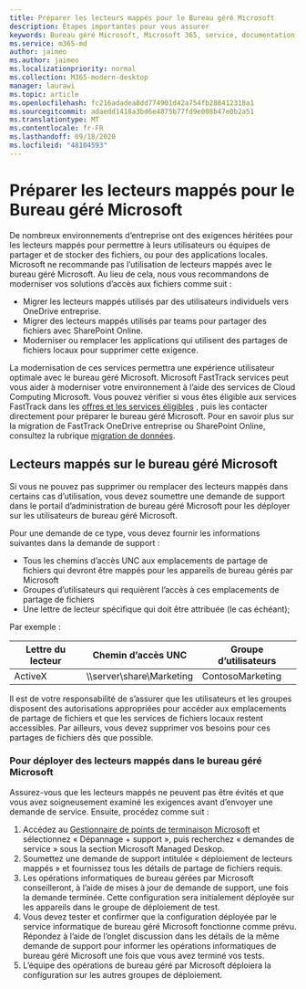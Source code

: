 ```yaml
---
title: Préparer les lecteurs mappés pour le Bureau géré Microsoft
description: Étapes importantes pour vous assurer
keywords: Bureau géré Microsoft, Microsoft 365, service, documentation
ms.service: m365-md
author: jaimeo
ms.author: jaimeo
ms.localizationpriority: normal
ms.collection: M365-modern-desktop
manager: laurawi
ms.topic: article
ms.openlocfilehash: fc216adadea8dd774901d42a754fb288412318a1
ms.sourcegitcommit: adaedd1418a3bd6e4875b77fd9e008b47e0b2a51
ms.translationtype: MT
ms.contentlocale: fr-FR
ms.lasthandoff: 09/18/2020
ms.locfileid: "48104593"
---
```

#  <a name="prepare-mapped-drives-for-microsoft-managed-desktop"></a>Préparer les lecteurs mappés pour le Bureau géré Microsoft

De nombreux environnements d’entreprise ont des exigences héritées pour les lecteurs mappés pour permettre à leurs utilisateurs ou équipes de partager et de stocker des fichiers, ou pour des applications locales. Microsoft ne recommande pas l’utilisation de lecteurs mappés avec le bureau géré Microsoft. Au lieu de cela, nous vous recommandons de moderniser vos solutions d’accès aux fichiers comme suit :
  
- Migrer les lecteurs mappés utilisés par des utilisateurs individuels vers OneDrive entreprise. 
- Migrer des lecteurs mappés utilisés par teams pour partager des fichiers avec SharePoint Online. 
- Moderniser ou remplacer les applications qui utilisent des partages de fichiers locaux pour supprimer cette exigence.
  
La modernisation de ces services permettra une expérience utilisateur optimale avec le bureau géré Microsoft. Microsoft FastTrack services peut vous aider à moderniser votre environnement à l’aide des services de Cloud Computing Microsoft. Vous pouvez vérifier si vous êtes éligible aux services FastTrack dans les [offres et les services éligibles](https://docs.microsoft.com/fasttrack/m365-eligible-services-and-plans) , puis les contacter directement pour préparer le bureau géré Microsoft. Pour en savoir plus sur la migration de FastTrack OneDrive entreprise ou SharePoint Online, consultez la rubrique [migration de données](https://docs.microsoft.com/fasttrack/o365-data-migration).

## <a name="mapped-drives-on-microsoft-managed-desktop"></a>Lecteurs mappés sur le bureau géré Microsoft
 
Si vous ne pouvez pas supprimer ou remplacer des lecteurs mappés dans certains cas d’utilisation, vous devez soumettre une demande de support dans le portail d’administration de bureau géré Microsoft pour les déployer sur les utilisateurs de bureau géré Microsoft.
    
Pour une demande de ce type, vous devez fournir les informations suivantes dans la demande de support : 

- Tous les chemins d’accès UNC aux emplacements de partage de fichiers qui devront être mappés pour les appareils de bureau gérés par Microsoft 
- Groupes d’utilisateurs qui requièrent l’accès à ces emplacements de partage de fichiers 
- Une lettre de lecteur spécifique qui doit être attribuée (le cas échéant);

Par exemple :

| Lettre du lecteur | Chemin d’accès UNC | Groupe d’utilisateurs |
|--------------|----------|------------|
| ActiveX  | \\\server\share\Marketing | ContosoMarketing |

Il est de votre responsabilité de s’assurer que les utilisateurs et les groupes disposent des autorisations appropriées pour accéder aux emplacements de partage de fichiers et que les services de fichiers locaux restent accessibles. Par ailleurs, vous devez supprimer vos besoins pour ces partages de fichiers dès que possible.

### <a name="to-have-mapped-drives-deployed-in-microsoft-managed-desktop"></a>Pour déployer des lecteurs mappés dans le bureau géré Microsoft
 
Assurez-vous que les lecteurs mappés ne peuvent pas être évités et que vous avez soigneusement examiné les exigences avant d’envoyer une demande de service. Ensuite, procédez comme suit :

1. Accédez au [Gestionnaire de points de terminaison Microsoft](https://endpoint.microsoft.com/) et sélectionnez « Dépannage + support », puis recherchez « demandes de service » sous la section Microsoft Managed Deskop.  
2. Soumettez une demande de support intitulée « déploiement de lecteurs mappés » et fournissez tous les détails de partage de fichiers requis.  
3. Les opérations informatiques de bureau gérées par Microsoft conseilleront, à l’aide de mises à jour de demande de support, une fois la demande terminée. Cette configuration sera initialement déployée sur les appareils dans le groupe de déploiement de test.  
4. Vous devez tester et confirmer que la configuration déployée par le service informatique de bureau géré Microsoft fonctionne comme prévu. Répondez à l’aide de l’onglet discussion dans les détails de la même demande de support pour informer les opérations informatiques de bureau géré Microsoft une fois que vous avez terminé vos tests.  
5. L’équipe des opérations de bureau géré par Microsoft déploiera la configuration sur les autres groupes de déploiement. 
